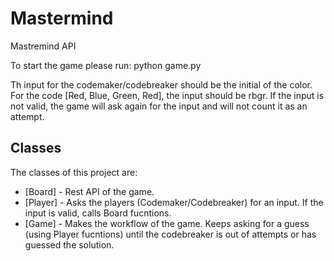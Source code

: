 # Mastermind
Mastremind API

To start the game please run: python game.py

Th input for the codemaker/codebreaker should be the initial of the color. For the code [Red, Blue, Green, Red], the input should be rbgr. If the input is not valid, the game will ask again for the input and will not count it as an attempt.

## Classes

The classes of this project are:

* [Board] - Rest API of the game.
* [Player] - Asks the players (Codemaker/Codebreaker) for an input. If the input is valid, calls Board fucntions.
* [Game] - Makes the workflow of the game. Keeps asking for a guess (using Player fucntions) until the codebreaker is out of attempts or has guessed the solution.

